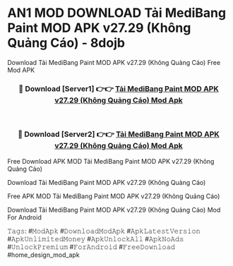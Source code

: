 # AN1 MOD DOWNLOAD Tải MediBang Paint MOD APK v27.29 (Không Quảng Cáo) - 8dojb
Download Tải MediBang Paint MOD APK v27.29 (Không Quảng Cáo) Free Mod APK

<div align="center">
<h3>🔴 Download [Server1] 👉👉 <a href="https://apk-comot.site?title=Tải_MediBang_Paint_MOD_APK_v27.29_(Không_Quảng_Cáo)">Tải MediBang Paint MOD APK v27.29 (Không Quảng Cáo) Mod Apk</a></h3><br>

<h3>🔴 Download [Server2] 👉👉 <a href="https://apk-comot.site?title=Tải_MediBang_Paint_MOD_APK_v27.29_(Không_Quảng_Cáo)">Tải MediBang Paint MOD APK v27.29 (Không Quảng Cáo) Mod Apk</a></h3>
</div>


Free Download APK MOD Tải MediBang Paint MOD APK v27.29 (Không Quảng Cáo)

Download Tải MediBang Paint MOD APK v27.29 (Không Quảng Cáo) 

Free APK MOD Tải MediBang Paint MOD APK v27.29 (Không Quảng Cáo) 

Download Tải MediBang Paint MOD APK v27.29 (Không Quảng Cáo) Mod For Android

𝚃𝚊𝚐𝚜: #𝙼𝚘𝚍𝙰𝚙𝚔 #𝙳𝚘𝚠𝚗𝚕𝚘𝚊𝚍𝙼𝚘𝚍𝙰𝚙𝚔 #𝙰𝚙𝚔𝙻𝚊𝚝𝚎𝚜𝚝𝚅𝚎𝚛𝚜𝚒𝚘𝚗 #𝙰𝚙𝚔𝚄𝚗𝚕𝚒𝚖𝚒𝚝𝚎𝚍𝙼𝚘𝚗𝚎𝚢 #𝙰𝚙𝚔𝚄𝚗𝚕𝚘𝚌𝚔𝙰𝚕𝚕 #𝙰𝚙𝚔𝙽𝚘𝙰𝚍𝚜 #𝚄𝚗𝚕𝚘𝚌𝚔𝙿𝚛𝚎𝚖𝚒𝚞𝚖 #𝙵𝚘𝚛𝙰𝚗𝚍𝚛𝚘𝚒𝚍 #𝙵𝚛𝚎𝚎𝙳𝚘𝚠𝚗𝚕𝚘𝚊𝚍 #home_design_mod_apk